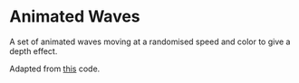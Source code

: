 # Animated Waves
A set of animated waves moving at a randomised speed and color to give a depth effect. 

Adapted from [this](https://bl.ocks.org/basilesimon/f164aec5758d16d51d248e41af5428e4) code.